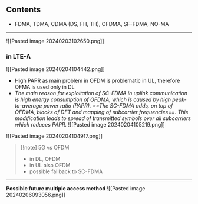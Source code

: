 ## Contents
- FDMA, TDMA, CDMA (DS, FH, TH), OFDMA, SF-FDMA, NO-MA
---

![[Pasted image 20240203102650.png]]

### in LTE-A
![[Pasted image 20240204104442.png]]
- High PAPR as main problem in OFDM is problematic in UL, therefore OFMA is used only in DL
- *The main reason for exploitation of SC-FDMA in uplink communication is high energy consumption of OFDMA, which is caused by high peak-to-average power ratio (PAPR). ==The SC-FDMA adds, on top of OFDMA, blocks of DFT and mapping of subcarrier frequencies==. This modification leads to spread of transmitted symbols over all subcarriers which reduces PAPR.*
![[Pasted image 20240204105219.png]]

![[Pasted image 20240204104917.png]]
>[!note] 5G vs OFDM
>- in DL, OFDM
>- in UL also OFDM
>- possible fallback to SC-FDMA

---
**Possible future multiple access method**
![[Pasted image 20240206093056.png]]

